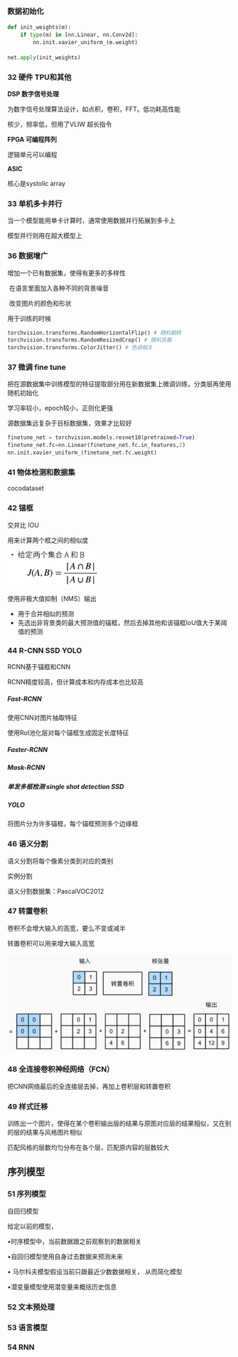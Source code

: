 

### 数据初始化

```python
def init_weights(m):
    if type(m) in [nn.Linear, nn.Conv2d]:
        nn.init.xavier_uniform_(m.weight)

net.apply(init_weights)
```







### 32 硬件 TPU和其他

**DSP 数字信号处理**

为数字信号处理算法设计，如点积，卷积，FFT。低功耗高性能

核少，频率低，但用了VLIW 超长指令

**FPGA 可编程阵列**

逻辑单元可以编程

**ASIC**

核心是systolic array

### 33 单机多卡并行

当一个模型能用单卡计算时，通常使用数据并行拓展到多卡上

模型并行则用在超大模型上   



### 36 数据增广

增加一个已有数据集，使得有更多的多样性 

​	在语言里面加入各种不同的背景噪音

​	改变图片的颜色和形状

用于训练的时候  

```python
torchvision.transforms.RandomHorizontalFlip() # 随机翻转
torchvision.transforms.RandomResizedCrop() # 随机剪裁
torchvision.transforms.ColorJitter() # 色调相关 
```



### 37 微调 fine tune

把在源数据集中训练模型的特征提取部分用在新数据集上微调训练，分类层再使用随机初始化

学习率较小，epoch较小，正则化更强

源数据集远复杂于目标数据集，效果才比较好

```python
finetune_net = torchvision.models.resnet18(pretrained=True)
finetune_net.fc=nn.Linear(finetune_net.fc.in_features,2)
nn.init.xavier_uniform_(finetune_net.fc.weight)
```



### 41 物体检测和数据集

cocodataset



### 42 锚框

交并比 IOU

用来计算两个框之间的相似度

<img src="assets/image-20220829145251028.png" alt="image-20220829145251028" style="zoom:33%;" />

使用非极大值抑制（NMS）输出

- 用于合并相似的预测
- 先选出非背景类的最大预测值的锚框，然后去掉其他和该锚框IoU值大于某阈值的预测



### 44 R-CNN SSD YOLO

RCNN基于锚框和CNN

RCNN精度较高，但计算成本和内存成本也比较高

##### Fast-RCNN

使用CNN对图片抽取特征

使用RoI池化层对每个锚框生成固定长度特征

  

##### Faster-RCNN



##### Mask-RCNN  





##### 单发多框检测 single shot detection SSD 





##### YOLO

将图片分为许多锚框，每个锚框预测多个边缘框







### 46 语义分割

语义分割将每个像素分类到对应的类别

实例分割

语义分割数据集：PascalVOC2012





### 47 转置卷积

卷积不会增大输入的高宽，要么不变或减半

转置卷积可以用来增大输入高宽

<img src="assets/image-20221001171331158.png" alt="image-20221001171331158" style="zoom:50%;" />

### 48 全连接卷积神经网络（FCN）

把CNN网络最后的全连接层去掉，再加上卷积层和转置卷积



### 49 样式迁移

训练出一个图片，使得在某个卷积输出层的结果与原图对应层的结果相似，又在别的层的结果与风格图片相似

匹配风格的层数均匀分布在各个层，匹配原内容的层数较大





## 序列模型



### 51 序列模型

自回归模型

给定以前的模型，

•时序模型中，当前数据跟之前观察到的数据相关 

•自回归模型使用自身过去数据来预测未来 

• 马尔科夫模型假设当前只跟最近少数数据相关， 从而简化模型

•潜变量模型使用潜变量来概括历史信息



### 52 文本预处理



### 53 语言模型



### 54 RNN
